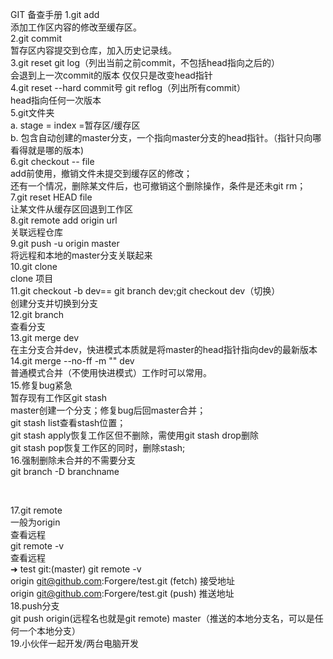 GIT 备查手册
1.git add<br>
	添加工作区内容的修改至缓存区。<br>
2.git commit<br>
	暂存区内容提交到仓库，加入历史记录线。<br>
3.git reset     git log（列出当前之前commit，不包括head指向之后的）<br>
	会退到上一次commit的版本 仅仅只是改变head指针<br>
4.git reset --hard commit号      git reflog（列出所有commit）<br>
	head指向任何一次版本<br>
5.git文件夹<br>
	a. stage = index =暂存区/缓存区<br>
	b. 包含自动创建的master分支，一个指向master分支的head指针。（指针只向哪看得就是哪的版本)<br>
6.git checkout -- file<br>
	add前使用，撤销文件未提交到缓存区的修改；<br>
	还有一个情况，删除某文件后，也可撤销这个删除操作，条件是还未git rm；<br>
7.git reset HEAD file<br>
	让某文件从缓存区回退到工作区<br>
8.git remote add origin url<br>
	关联远程仓库<br>
9.git push -u origin master<br>
	将远程和本地的master分支关联起来<br>
10.git clone<br>
	clone 项目<br>
	<!-- 分支 -->
11.git checkout -b dev== git branch dev;git checkout dev（切换）<br>
	创建分支并切换到分支<br>
12.git branch<br>
	查看分支<br>
13.git merge dev<br>
	在主分支合并dev，快进模式本质就是将master的head指针指向dev的最新版本<br>
14.git merge --no-ff -m "" dev<br>
	普通模式合并（不使用快进模式）工作时可以常用。<br>
15.修复bug紧急<br>
	暂存现有工作区git stash<br>
	master创建一个分支；修复bug后回master合并；<br>
	git stash list查看stash位置；<br>
	git stash apply恢复工作区但不删除，需使用git stash drop删除<br>
	git stash pop恢复工作区的同时，删除stash;<br>
16.强制删除未合并的不需要分支<br>
	git branch -D branchname<br>
<!-- 多人协作 --><br>
17.git remote<br>
一般为origin<br>
	查看远程<br>
	git remote -v<br>
	查看远程<br>
	➜  test git:(master) git remote -v<br>
origin	git@github.com:Forgere/test.git (fetch) 接受地址<br>
origin	git@github.com:Forgere/test.git (push) 推送地址<br>
18.push分支<br>
  git push origin(远程名也就是git remote) master（推送的本地分支名，可以是任何一个本地分支）<br>
19.小伙伴一起开发/两台电脑开发<br>
	<br>













